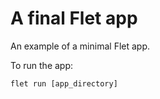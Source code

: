 # A final Flet app

An example of a minimal Flet app.

To run the app:

```
flet run [app_directory]
```